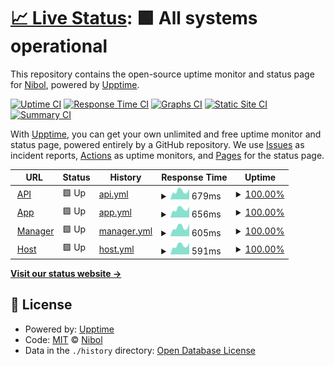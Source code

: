 # [📈 Live Status](https://nibol.github.io/upptime): <!--live status--> **🟩 All systems operational**

This repository contains the open-source uptime monitor and status page for [Nibol](https://nibol.com), powered by [Upptime](https://github.com/upptime/upptime).

[![Uptime CI](https://github.com/nibol/upptime/workflows/Uptime%20CI/badge.svg)](https://github.com/nibol/upptime/actions?query=workflow%3A%22Uptime+CI%22)
[![Response Time CI](https://github.com/nibol/upptime/workflows/Response%20Time%20CI/badge.svg)](https://github.com/nibol/upptime/actions?query=workflow%3A%22Response+Time+CI%22)
[![Graphs CI](https://github.com/nibol/upptime/workflows/Graphs%20CI/badge.svg)](https://github.com/nibol/upptime/actions?query=workflow%3A%22Graphs+CI%22)
[![Static Site CI](https://github.com/nibol/upptime/workflows/Static%20Site%20CI/badge.svg)](https://github.com/nibol/upptime/actions?query=workflow%3A%22Static+Site+CI%22)
[![Summary CI](https://github.com/nibol/upptime/workflows/Summary%20CI/badge.svg)](https://github.com/nibol/upptime/actions?query=workflow%3A%22Summary+CI%22)

With [Upptime](https://upptime.js.org), you can get your own unlimited and free uptime monitor and status page, powered entirely by a GitHub repository. We use [Issues](https://github.com/nibol/upptime/issues) as incident reports, [Actions](https://github.com/nibol/upptime/actions) as uptime monitors, and [Pages](https://nibol.github.io/upptime) for the status page.

<!--start: status pages-->
<!-- This summary is generated by Upptime (https://github.com/upptime/upptime) -->
<!-- Do not edit this manually, your changes will be overwritten -->
<!-- prettier-ignore -->
| URL | Status | History | Response Time | Uptime |
| --- | ------ | ------- | ------------- | ------ |
| <img alt="" src="https://favicons.githubusercontent.com/api.nibol.co" height="13"> [API](https://api.nibol.co/v2) | 🟩 Up | [api.yml](https://github.com/nibol/upptime/commits/HEAD/history/api.yml) | <details><summary><img alt="Response time graph" src="./graphs/api/response-time-week.png" height="20"> 679ms</summary><br><a href="https://nibol.github.io/upptime/history/api"><img alt="Response time 614" src="https://img.shields.io/endpoint?url=https%3A%2F%2Fraw.githubusercontent.com%2Fnibol%2Fupptime%2FHEAD%2Fapi%2Fapi%2Fresponse-time.json"></a><br><a href="https://nibol.github.io/upptime/history/api"><img alt="24-hour response time 797" src="https://img.shields.io/endpoint?url=https%3A%2F%2Fraw.githubusercontent.com%2Fnibol%2Fupptime%2FHEAD%2Fapi%2Fapi%2Fresponse-time-day.json"></a><br><a href="https://nibol.github.io/upptime/history/api"><img alt="7-day response time 679" src="https://img.shields.io/endpoint?url=https%3A%2F%2Fraw.githubusercontent.com%2Fnibol%2Fupptime%2FHEAD%2Fapi%2Fapi%2Fresponse-time-week.json"></a><br><a href="https://nibol.github.io/upptime/history/api"><img alt="30-day response time 614" src="https://img.shields.io/endpoint?url=https%3A%2F%2Fraw.githubusercontent.com%2Fnibol%2Fupptime%2FHEAD%2Fapi%2Fapi%2Fresponse-time-month.json"></a><br><a href="https://nibol.github.io/upptime/history/api"><img alt="1-year response time 614" src="https://img.shields.io/endpoint?url=https%3A%2F%2Fraw.githubusercontent.com%2Fnibol%2Fupptime%2FHEAD%2Fapi%2Fapi%2Fresponse-time-year.json"></a></details> | <details><summary><a href="https://nibol.github.io/upptime/history/api">100.00%</a></summary><a href="https://nibol.github.io/upptime/history/api"><img alt="All-time uptime 100.00%" src="https://img.shields.io/endpoint?url=https%3A%2F%2Fraw.githubusercontent.com%2Fnibol%2Fupptime%2FHEAD%2Fapi%2Fapi%2Fuptime.json"></a><br><a href="https://nibol.github.io/upptime/history/api"><img alt="24-hour uptime 100.00%" src="https://img.shields.io/endpoint?url=https%3A%2F%2Fraw.githubusercontent.com%2Fnibol%2Fupptime%2FHEAD%2Fapi%2Fapi%2Fuptime-day.json"></a><br><a href="https://nibol.github.io/upptime/history/api"><img alt="7-day uptime 100.00%" src="https://img.shields.io/endpoint?url=https%3A%2F%2Fraw.githubusercontent.com%2Fnibol%2Fupptime%2FHEAD%2Fapi%2Fapi%2Fuptime-week.json"></a><br><a href="https://nibol.github.io/upptime/history/api"><img alt="30-day uptime 100.00%" src="https://img.shields.io/endpoint?url=https%3A%2F%2Fraw.githubusercontent.com%2Fnibol%2Fupptime%2FHEAD%2Fapi%2Fapi%2Fuptime-month.json"></a><br><a href="https://nibol.github.io/upptime/history/api"><img alt="1-year uptime 100.00%" src="https://img.shields.io/endpoint?url=https%3A%2F%2Fraw.githubusercontent.com%2Fnibol%2Fupptime%2FHEAD%2Fapi%2Fapi%2Fuptime-year.json"></a></details>
| <img alt="" src="https://favicons.githubusercontent.com/app.nibol.co" height="13"> [App](https://app.nibol.co) | 🟩 Up | [app.yml](https://github.com/nibol/upptime/commits/HEAD/history/app.yml) | <details><summary><img alt="Response time graph" src="./graphs/app/response-time-week.png" height="20"> 656ms</summary><br><a href="https://nibol.github.io/upptime/history/app"><img alt="Response time 586" src="https://img.shields.io/endpoint?url=https%3A%2F%2Fraw.githubusercontent.com%2Fnibol%2Fupptime%2FHEAD%2Fapi%2Fapp%2Fresponse-time.json"></a><br><a href="https://nibol.github.io/upptime/history/app"><img alt="24-hour response time 811" src="https://img.shields.io/endpoint?url=https%3A%2F%2Fraw.githubusercontent.com%2Fnibol%2Fupptime%2FHEAD%2Fapi%2Fapp%2Fresponse-time-day.json"></a><br><a href="https://nibol.github.io/upptime/history/app"><img alt="7-day response time 656" src="https://img.shields.io/endpoint?url=https%3A%2F%2Fraw.githubusercontent.com%2Fnibol%2Fupptime%2FHEAD%2Fapi%2Fapp%2Fresponse-time-week.json"></a><br><a href="https://nibol.github.io/upptime/history/app"><img alt="30-day response time 586" src="https://img.shields.io/endpoint?url=https%3A%2F%2Fraw.githubusercontent.com%2Fnibol%2Fupptime%2FHEAD%2Fapi%2Fapp%2Fresponse-time-month.json"></a><br><a href="https://nibol.github.io/upptime/history/app"><img alt="1-year response time 586" src="https://img.shields.io/endpoint?url=https%3A%2F%2Fraw.githubusercontent.com%2Fnibol%2Fupptime%2FHEAD%2Fapi%2Fapp%2Fresponse-time-year.json"></a></details> | <details><summary><a href="https://nibol.github.io/upptime/history/app">100.00%</a></summary><a href="https://nibol.github.io/upptime/history/app"><img alt="All-time uptime 100.00%" src="https://img.shields.io/endpoint?url=https%3A%2F%2Fraw.githubusercontent.com%2Fnibol%2Fupptime%2FHEAD%2Fapi%2Fapp%2Fuptime.json"></a><br><a href="https://nibol.github.io/upptime/history/app"><img alt="24-hour uptime 100.00%" src="https://img.shields.io/endpoint?url=https%3A%2F%2Fraw.githubusercontent.com%2Fnibol%2Fupptime%2FHEAD%2Fapi%2Fapp%2Fuptime-day.json"></a><br><a href="https://nibol.github.io/upptime/history/app"><img alt="7-day uptime 100.00%" src="https://img.shields.io/endpoint?url=https%3A%2F%2Fraw.githubusercontent.com%2Fnibol%2Fupptime%2FHEAD%2Fapi%2Fapp%2Fuptime-week.json"></a><br><a href="https://nibol.github.io/upptime/history/app"><img alt="30-day uptime 100.00%" src="https://img.shields.io/endpoint?url=https%3A%2F%2Fraw.githubusercontent.com%2Fnibol%2Fupptime%2FHEAD%2Fapi%2Fapp%2Fuptime-month.json"></a><br><a href="https://nibol.github.io/upptime/history/app"><img alt="1-year uptime 100.00%" src="https://img.shields.io/endpoint?url=https%3A%2F%2Fraw.githubusercontent.com%2Fnibol%2Fupptime%2FHEAD%2Fapi%2Fapp%2Fuptime-year.json"></a></details>
| <img alt="" src="https://favicons.githubusercontent.com/business.nibol.co" height="13"> [Manager](https://business.nibol.co) | 🟩 Up | [manager.yml](https://github.com/nibol/upptime/commits/HEAD/history/manager.yml) | <details><summary><img alt="Response time graph" src="./graphs/manager/response-time-week.png" height="20"> 605ms</summary><br><a href="https://nibol.github.io/upptime/history/manager"><img alt="Response time 542" src="https://img.shields.io/endpoint?url=https%3A%2F%2Fraw.githubusercontent.com%2Fnibol%2Fupptime%2FHEAD%2Fapi%2Fmanager%2Fresponse-time.json"></a><br><a href="https://nibol.github.io/upptime/history/manager"><img alt="24-hour response time 628" src="https://img.shields.io/endpoint?url=https%3A%2F%2Fraw.githubusercontent.com%2Fnibol%2Fupptime%2FHEAD%2Fapi%2Fmanager%2Fresponse-time-day.json"></a><br><a href="https://nibol.github.io/upptime/history/manager"><img alt="7-day response time 605" src="https://img.shields.io/endpoint?url=https%3A%2F%2Fraw.githubusercontent.com%2Fnibol%2Fupptime%2FHEAD%2Fapi%2Fmanager%2Fresponse-time-week.json"></a><br><a href="https://nibol.github.io/upptime/history/manager"><img alt="30-day response time 542" src="https://img.shields.io/endpoint?url=https%3A%2F%2Fraw.githubusercontent.com%2Fnibol%2Fupptime%2FHEAD%2Fapi%2Fmanager%2Fresponse-time-month.json"></a><br><a href="https://nibol.github.io/upptime/history/manager"><img alt="1-year response time 542" src="https://img.shields.io/endpoint?url=https%3A%2F%2Fraw.githubusercontent.com%2Fnibol%2Fupptime%2FHEAD%2Fapi%2Fmanager%2Fresponse-time-year.json"></a></details> | <details><summary><a href="https://nibol.github.io/upptime/history/manager">100.00%</a></summary><a href="https://nibol.github.io/upptime/history/manager"><img alt="All-time uptime 100.00%" src="https://img.shields.io/endpoint?url=https%3A%2F%2Fraw.githubusercontent.com%2Fnibol%2Fupptime%2FHEAD%2Fapi%2Fmanager%2Fuptime.json"></a><br><a href="https://nibol.github.io/upptime/history/manager"><img alt="24-hour uptime 100.00%" src="https://img.shields.io/endpoint?url=https%3A%2F%2Fraw.githubusercontent.com%2Fnibol%2Fupptime%2FHEAD%2Fapi%2Fmanager%2Fuptime-day.json"></a><br><a href="https://nibol.github.io/upptime/history/manager"><img alt="7-day uptime 100.00%" src="https://img.shields.io/endpoint?url=https%3A%2F%2Fraw.githubusercontent.com%2Fnibol%2Fupptime%2FHEAD%2Fapi%2Fmanager%2Fuptime-week.json"></a><br><a href="https://nibol.github.io/upptime/history/manager"><img alt="30-day uptime 100.00%" src="https://img.shields.io/endpoint?url=https%3A%2F%2Fraw.githubusercontent.com%2Fnibol%2Fupptime%2FHEAD%2Fapi%2Fmanager%2Fuptime-month.json"></a><br><a href="https://nibol.github.io/upptime/history/manager"><img alt="1-year uptime 100.00%" src="https://img.shields.io/endpoint?url=https%3A%2F%2Fraw.githubusercontent.com%2Fnibol%2Fupptime%2FHEAD%2Fapi%2Fmanager%2Fuptime-year.json"></a></details>
| <img alt="" src="https://favicons.githubusercontent.com/manager.nibol.co" height="13"> [Host](https://manager.nibol.co) | 🟩 Up | [host.yml](https://github.com/nibol/upptime/commits/HEAD/history/host.yml) | <details><summary><img alt="Response time graph" src="./graphs/host/response-time-week.png" height="20"> 591ms</summary><br><a href="https://nibol.github.io/upptime/history/host"><img alt="Response time 537" src="https://img.shields.io/endpoint?url=https%3A%2F%2Fraw.githubusercontent.com%2Fnibol%2Fupptime%2FHEAD%2Fapi%2Fhost%2Fresponse-time.json"></a><br><a href="https://nibol.github.io/upptime/history/host"><img alt="24-hour response time 653" src="https://img.shields.io/endpoint?url=https%3A%2F%2Fraw.githubusercontent.com%2Fnibol%2Fupptime%2FHEAD%2Fapi%2Fhost%2Fresponse-time-day.json"></a><br><a href="https://nibol.github.io/upptime/history/host"><img alt="7-day response time 591" src="https://img.shields.io/endpoint?url=https%3A%2F%2Fraw.githubusercontent.com%2Fnibol%2Fupptime%2FHEAD%2Fapi%2Fhost%2Fresponse-time-week.json"></a><br><a href="https://nibol.github.io/upptime/history/host"><img alt="30-day response time 537" src="https://img.shields.io/endpoint?url=https%3A%2F%2Fraw.githubusercontent.com%2Fnibol%2Fupptime%2FHEAD%2Fapi%2Fhost%2Fresponse-time-month.json"></a><br><a href="https://nibol.github.io/upptime/history/host"><img alt="1-year response time 537" src="https://img.shields.io/endpoint?url=https%3A%2F%2Fraw.githubusercontent.com%2Fnibol%2Fupptime%2FHEAD%2Fapi%2Fhost%2Fresponse-time-year.json"></a></details> | <details><summary><a href="https://nibol.github.io/upptime/history/host">100.00%</a></summary><a href="https://nibol.github.io/upptime/history/host"><img alt="All-time uptime 100.00%" src="https://img.shields.io/endpoint?url=https%3A%2F%2Fraw.githubusercontent.com%2Fnibol%2Fupptime%2FHEAD%2Fapi%2Fhost%2Fuptime.json"></a><br><a href="https://nibol.github.io/upptime/history/host"><img alt="24-hour uptime 100.00%" src="https://img.shields.io/endpoint?url=https%3A%2F%2Fraw.githubusercontent.com%2Fnibol%2Fupptime%2FHEAD%2Fapi%2Fhost%2Fuptime-day.json"></a><br><a href="https://nibol.github.io/upptime/history/host"><img alt="7-day uptime 100.00%" src="https://img.shields.io/endpoint?url=https%3A%2F%2Fraw.githubusercontent.com%2Fnibol%2Fupptime%2FHEAD%2Fapi%2Fhost%2Fuptime-week.json"></a><br><a href="https://nibol.github.io/upptime/history/host"><img alt="30-day uptime 100.00%" src="https://img.shields.io/endpoint?url=https%3A%2F%2Fraw.githubusercontent.com%2Fnibol%2Fupptime%2FHEAD%2Fapi%2Fhost%2Fuptime-month.json"></a><br><a href="https://nibol.github.io/upptime/history/host"><img alt="1-year uptime 100.00%" src="https://img.shields.io/endpoint?url=https%3A%2F%2Fraw.githubusercontent.com%2Fnibol%2Fupptime%2FHEAD%2Fapi%2Fhost%2Fuptime-year.json"></a></details>

<!--end: status pages-->

[**Visit our status website →**](https://nibol.github.io/upptime)

## 📄 License

- Powered by: [Upptime](https://github.com/upptime/upptime)
- Code: [MIT](./LICENSE) © [Nibol](https://nibol.com)
- Data in the `./history` directory: [Open Database License](https://opendatacommons.org/licenses/odbl/1-0/)

